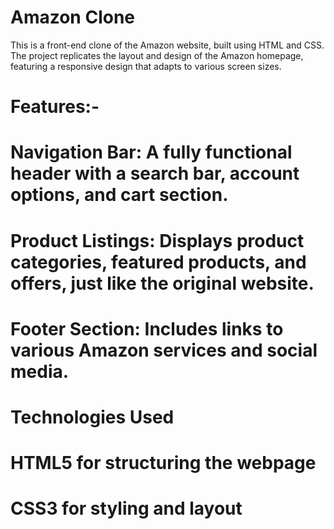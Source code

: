 # Amazon Clone
This is a front-end clone of the Amazon website, built using HTML and CSS.
The project replicates the layout and design of the Amazon homepage, featuring a responsive design that adapts to various screen sizes.

# Features:-
# Navigation Bar: A fully functional header with a search bar, account options, and cart section.
# Product Listings: Displays product categories, featured products, and offers, just like the original website.
# Footer Section: Includes links to various Amazon services and social media.
# Technologies Used
# HTML5 for structuring the webpage
# CSS3 for styling and layout

